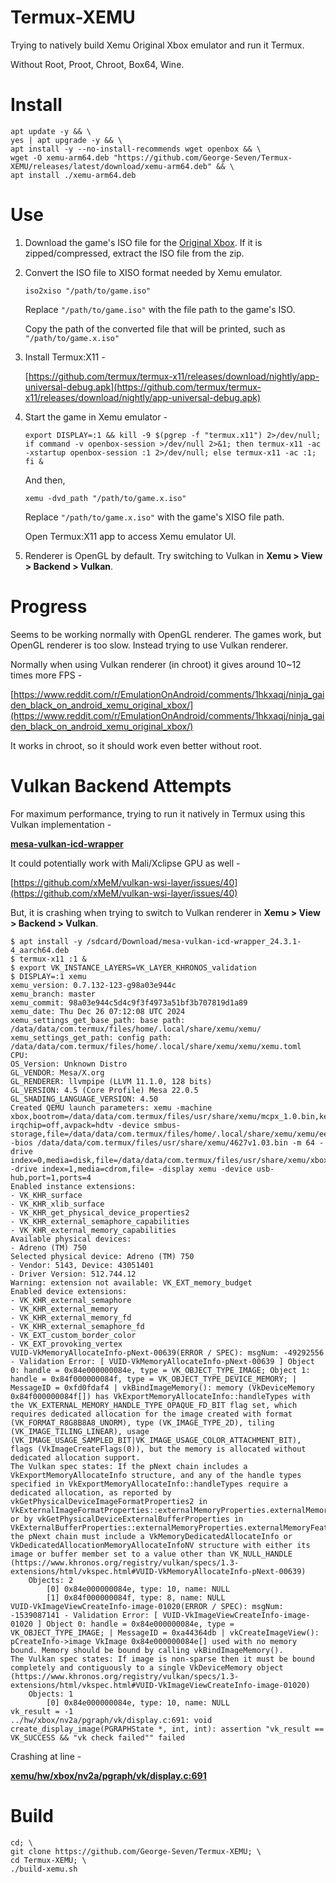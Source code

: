 # Termux-XEMU
Trying to natively build Xemu Original Xbox emulator and run it Termux.

Without Root, Proot, Chroot, Box64, Wine.

# Install
    apt update -y && \
    yes | apt upgrade -y && \
    apt install -y --no-install-recommends wget openbox && \
    wget -O xemu-arm64.deb "https://github.com/George-Seven/Termux-XEMU/releases/latest/download/xemu-arm64.deb" && \
    apt install ./xemu-arm64.deb

# Use
1) Download the game's ISO file for the [Original Xbox](https://myrient.erista.me/files/Redump/Microsoft%20-%20Xbox/). If it is zipped/compressed, extract the ISO file from the zip.

2) Convert the ISO file to XISO format needed by Xemu emulator.

       iso2xiso "/path/to/game.iso"

    Replace `"/path/to/game.iso"` with the file path to the game's ISO.
    
    Copy the path of the converted file that will be printed, such as `"/path/to/game.x.iso"`

3) Install Termux:X11 -

    [https://github.com/termux/termux-x11/releases/download/nightly/app-universal-debug.apk](https://github.com/termux/termux-x11/releases/download/nightly/app-universal-debug.apk)

4) Start the game in Xemu emulator -

       export DISPLAY=:1 && kill -9 $(pgrep -f "termux.x11") 2>/dev/null; if command -v openbox-session >/dev/null 2>&1; then termux-x11 -ac -xstartup openbox-session :1 2>/dev/null; else termux-x11 -ac :1; fi &
       
    And then,
       
       xemu -dvd_path "/path/to/game.x.iso"
    
    Replace `"/path/to/game.x.iso"` with the game's XISO file path.
    
    Open Termux:X11 app to access Xemu emulator UI.

5) Renderer is OpenGL by default. Try switching to Vulkan in **Xemu > View > Backend > Vulkan**.

# Progress
Seems to be working normally with OpenGL renderer. The games work, but OpenGL renderer is too slow. Instead trying to use Vulkan renderer.

Normally when using Vulkan renderer (in chroot) it gives around 10~12 times more FPS -

[https://www.reddit.com/r/EmulationOnAndroid/comments/1hkxaqj/ninja_gaiden_black_on_android_xemu_original_xbox/](https://www.reddit.com/r/EmulationOnAndroid/comments/1hkxaqj/ninja_gaiden_black_on_android_xemu_original_xbox/)

It works in chroot, so it should work even better without root.

# Vulkan Backend Attempts

For maximum performance, trying to run it natively in Termux using this Vulkan implementation -

**[mesa-vulkan-icd-wrapper](https://github.com/termux/termux-packages/pull/22500)**

It could potentially work with Mali/Xclipse GPU as well -

[https://github.com/xMeM/vulkan-wsi-layer/issues/40](https://github.com/xMeM/vulkan-wsi-layer/issues/40)

But, it is crashing when trying to switch to Vulkan renderer in **Xemu > View > Backend > Vulkan**.

```
$ apt install -y /sdcard/Download/mesa-vulkan-icd-wrapper_24.3.1-4_aarch64.deb
$ termux-x11 :1 &
$ export VK_INSTANCE_LAYERS=VK_LAYER_KHRONOS_validation
$ DISPLAY=:1 xemu
xemu_version: 0.7.132-123-g98a03e944c
xemu_branch: master
xemu_commit: 98a03e944c5d4c9f3f4973a51bf3b707819d1a89
xemu_date: Thu Dec 26 07:12:08 UTC 2024
xemu_settings_get_base_path: base path: /data/data/com.termux/files/home/.local/share/xemu/xemu/
xemu_settings_get_path: config path: /data/data/com.termux/files/home/.local/share/xemu/xemu/xemu.toml
CPU: 
OS_Version: Unknown Distro
GL_VENDOR: Mesa/X.org
GL_RENDERER: llvmpipe (LLVM 11.1.0, 128 bits)
GL_VERSION: 4.5 (Core Profile) Mesa 22.0.5
GL_SHADING_LANGUAGE_VERSION: 4.50
Created QEMU launch parameters: xemu -machine xbox,bootrom=/data/data/com.termux/files/usr/share/xemu/mcpx_1.0.bin,kernel-irqchip=off,avpack=hdtv -device smbus-storage,file=/data/data/com.termux/files/home/.local/share/xemu/xemu/eeprom.bin -bios /data/data/com.termux/files/usr/share/xemu/4627v1.03.bin -m 64 -drive index=0,media=disk,file=/data/data/com.termux/files/usr/share/xemu/xbox_hdd.qcow2,locked=on -drive index=1,media=cdrom,file= -display xemu -device usb-hub,port=1,ports=4 
Enabled instance extensions:
- VK_KHR_surface
- VK_KHR_xlib_surface
- VK_KHR_get_physical_device_properties2
- VK_KHR_external_semaphore_capabilities
- VK_KHR_external_memory_capabilities
Available physical devices:
- Adreno (TM) 750
Selected physical device: Adreno (TM) 750
- Vendor: 5143, Device: 43051401
- Driver Version: 512.744.12
Warning: extension not available: VK_EXT_memory_budget
Enabled device extensions:
- VK_KHR_external_semaphore
- VK_KHR_external_memory
- VK_KHR_external_memory_fd
- VK_KHR_external_semaphore_fd
- VK_EXT_custom_border_color
- VK_EXT_provoking_vertex
VUID-VkMemoryAllocateInfo-pNext-00639(ERROR / SPEC): msgNum: -49292556 - Validation Error: [ VUID-VkMemoryAllocateInfo-pNext-00639 ] Object 0: handle = 0x84e000000084e, type = VK_OBJECT_TYPE_IMAGE; Object 1: handle = 0x84f000000084f, type = VK_OBJECT_TYPE_DEVICE_MEMORY; | MessageID = 0xfd0fdaf4 | vkBindImageMemory(): memory (VkDeviceMemory 0x84f000000084f[]) has VkExportMemoryAllocateInfo::handleTypes with the VK_EXTERNAL_MEMORY_HANDLE_TYPE_OPAQUE_FD_BIT flag set, which requires dedicated allocation for the image created with format (VK_FORMAT_R8G8B8A8_UNORM), type (VK_IMAGE_TYPE_2D), tiling (VK_IMAGE_TILING_LINEAR), usage (VK_IMAGE_USAGE_SAMPLED_BIT|VK_IMAGE_USAGE_COLOR_ATTACHMENT_BIT), flags (VkImageCreateFlags(0)), but the memory is allocated without dedicated allocation support.
The Vulkan spec states: If the pNext chain includes a VkExportMemoryAllocateInfo structure, and any of the handle types specified in VkExportMemoryAllocateInfo::handleTypes require a dedicated allocation, as reported by vkGetPhysicalDeviceImageFormatProperties2 in VkExternalImageFormatProperties::externalMemoryProperties.externalMemoryFeatures, or by vkGetPhysicalDeviceExternalBufferProperties in VkExternalBufferProperties::externalMemoryProperties.externalMemoryFeatures, the pNext chain must include a VkMemoryDedicatedAllocateInfo or VkDedicatedAllocationMemoryAllocateInfoNV structure with either its image or buffer member set to a value other than VK_NULL_HANDLE (https://www.khronos.org/registry/vulkan/specs/1.3-extensions/html/vkspec.html#VUID-VkMemoryAllocateInfo-pNext-00639)
    Objects: 2
        [0] 0x84e000000084e, type: 10, name: NULL
        [1] 0x84f000000084f, type: 8, name: NULL
VUID-VkImageViewCreateInfo-image-01020(ERROR / SPEC): msgNum: -1539087141 - Validation Error: [ VUID-VkImageViewCreateInfo-image-01020 ] Object 0: handle = 0x84e000000084e, type = VK_OBJECT_TYPE_IMAGE; | MessageID = 0xa44364db | vkCreateImageView(): pCreateInfo->image VkImage 0x84e000000084e[] used with no memory bound. Memory should be bound by calling vkBindImageMemory().
The Vulkan spec states: If image is non-sparse then it must be bound completely and contiguously to a single VkDeviceMemory object (https://www.khronos.org/registry/vulkan/specs/1.3-extensions/html/vkspec.html#VUID-VkImageViewCreateInfo-image-01020)
    Objects: 1
        [0] 0x84e000000084e, type: 10, name: NULL
vk_result = -1
../hw/xbox/nv2a/pgraph/vk/display.c:691: void create_display_image(PGRAPHState *, int, int): assertion "vk_result == VK_SUCCESS && "vk check failed"" failed
```

Crashing at line -

**[xemu/hw/xbox/nv2a/pgraph/vk/display.c:691](https://github.com/xemu-project/xemu/blob/98a03e944c5d4c9f3f4973a51bf3b707819d1a89/hw/xbox/nv2a/pgraph/vk/display.c#L691)**

# Build
    cd; \
    git clone https://github.com/George-Seven/Termux-XEMU; \
    cd Termux-XEMU; \
    ./build-xemu.sh
